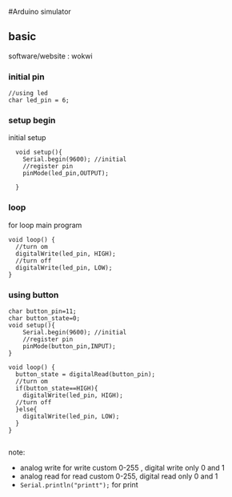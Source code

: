 #Arduino simulator 

## basic
software/website : wokwi
### initial pin
```
//using led
char led_pin = 6;

```
### setup begin
initial setup
```
  void setup(){
    Serial.begin(9600); //initial
    //register pin
    pinMode(led_pin,OUTPUT);

  }
```

### loop
for loop main program
```
void loop() {
  //turn om
  digitalWrite(led_pin, HIGH);
  //turn off
  digitalWrite(led_pin, LOW);
}
```

### using button
```
char button_pin=11;
char button_state=0;
void setup(){
    Serial.begin(9600); //initial
    //register pin
    pinMode(button_pin,INPUT);
}

void loop() {
  button_state = digitalRead(button_pin);
  //turn om
  if(button_state==HIGH){
    digitalWrite(led_pin, HIGH);
  //turn off
  }else{
    digitalWrite(led_pin, LOW);
  }
}


```

note:
- analog write for write custom 0-255 , digital write only 0 and 1
- analog read for read custom 0-255, digital read only 0 and 1
- `` Serial.println("printt"); `` for print
